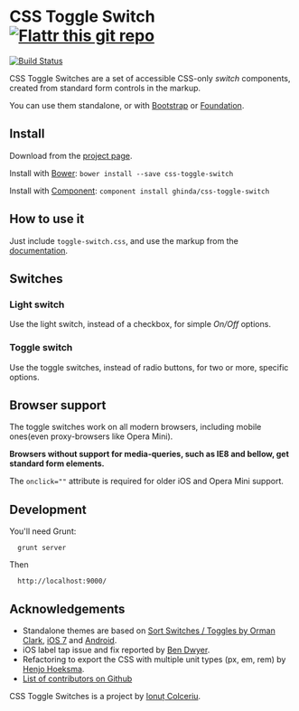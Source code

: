 # CSS Toggle Switch [![Flattr this git repo](http://api.flattr.com/button/flattr-badge-large.png)](https://flattr.com/submit/auto?user_id=ghinda&url=https://github.com/ghinda/css-toggle-switch&title=css-toggle-switch&language=javascript&tags=github&category=software)

[![Build Status](https://travis-ci.org/ghinda/css-toggle-switch.png)](https://travis-ci.org/ghinda/css-toggle-switch)

CSS Toggle Switches are a set of accessible CSS-only *switch* components, created from standard form controls in the markup.

You can use them standalone, or with [Bootstrap](http://getbootstrap.com/) or [Foundation](http://foundation.zurb.com/).

## Install

Download from the [project page](http://ghinda.net/css-toggle-switch/).

Install with [Bower](http://bower.io/): `bower install --save css-toggle-switch`

Install with [Component](https://component.github.io/): `component install ghinda/css-toggle-switch`


## How to use it

Just include `toggle-switch.css`, and use the markup from the [documentation](http://ghinda.net/css-toggle-switch/).


## Switches

### Light switch

Use the light switch, instead of a checkbox, for simple *On/Off* options.

### Toggle switch

Use the toggle switches, instead of radio buttons, for two or more, specific options.


## Browser support

The toggle switches work on all modern browsers, including mobile ones(even proxy-browsers like Opera Mini).

**Browsers without support for media-queries, such as IE8 and bellow, get standard form elements.**

The `onclick=""` attribute is required for older iOS and Opera Mini support.

## Development

You'll need Grunt:

```
  grunt server
```

Then

```
  http://localhost:9000/
```

## Acknowledgements

* Standalone themes are based on [Sort Switches / Toggles by Orman Clark](http://www.premiumpixels.com/freebies/sort-switches-toggles-psd/), [iOS 7](https://developer.apple.com/library/ios/documentation/UserExperience/Conceptual/UIKitUICatalog/UISwitch.html) and [Android](https://developer.android.com/design/building-blocks/switches.html).
* iOS label tap issue and fix reported by [Ben Dwyer](https://github.com/scruffian).
* Refactoring to export the CSS with multiple unit types (px, em, rem) by [Henjo Hoeksma](https://github.com/hphoeksma).
* [List of contributors on Github](https://github.com/ghinda/css-toggle-switch/graphs/contributors)

CSS Toggle Switches is a project by [Ionuț Colceriu](http://ghinda.net).

